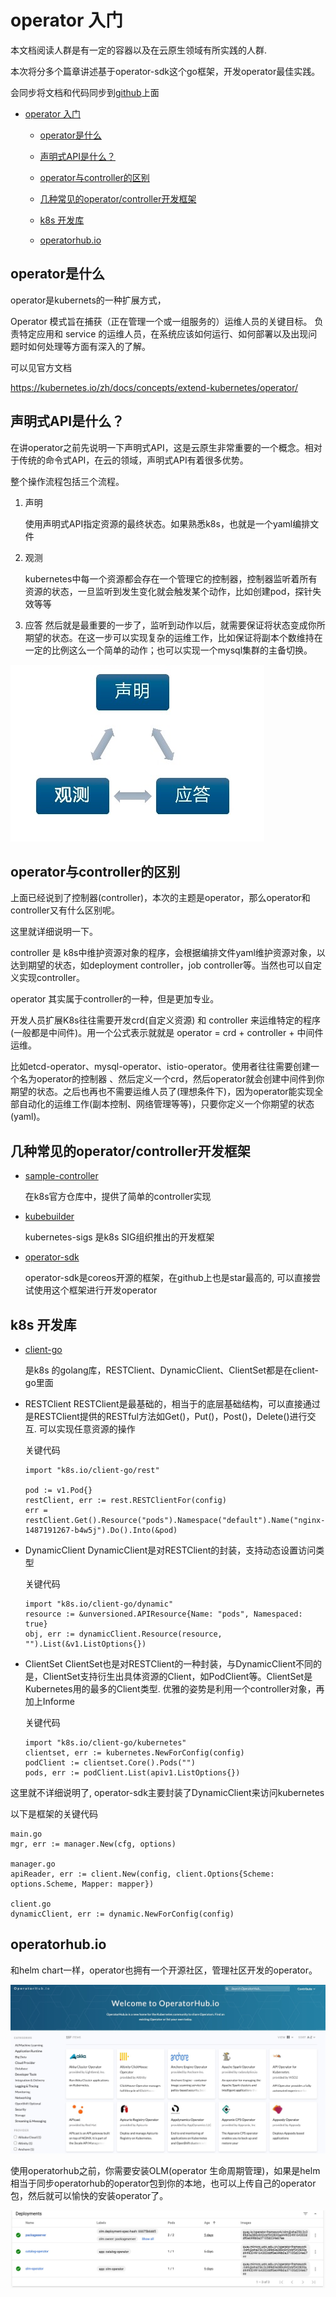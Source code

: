 

# operator 入门

本文档阅读人群是有一定的容器以及在云原生领域有所实践的人群.



本次将分多个篇章讲述基于operator-sdk这个go框架，开发operator最佳实践。

会同步将文档和代码同步到[github](https://github.com/shenkonghui/operator-sdk-best-practices)上面



   * [operator 入门](#operator-入门)
      
      * [operator是什么](#operator是什么)
      
      * [声明式API是什么？](#声明式api是什么)
      
      * [operator与controller的区别](#operator与controller的区别)
      
      * [几种常见的operator/controller开发框架](#几种常见的operatorcontroller开发框架)
      
      * [k8s 开发库](#k8s-开发库)
      
      * [operatorhub.io](#operatorhubio)
      
        

## operator是什么

operator是kubernets的一种扩展方式，

Operator 模式旨在捕获（正在管理一个或一组服务的）运维人员的关键目标。 负责特定应用和 service 的运维人员，在系统应该如何运行、如何部署以及出现问题时如何处理等方面有深入的了解。

可以见官方文档

https://kubernetes.io/zh/docs/concepts/extend-kubernetes/operator/





## 声明式API是什么？

在讲operator之前先说明一下声明式API，这是云原生非常重要的一个概念。相对于传统的命令式API，在云的领域，声明式API有着很多优势。

整个操作流程包括三个流程。

1. 声明

   使用声明式API指定资源的最终状态。如果熟悉k8s，也就是一个yaml编排文件

2. 观测

   kubernetes中每一个资源都会存在一个管理它的控制器，控制器监听着所有资源的状态，一旦监听到发生变化就会触发某个动作，比如创建pod，探针失效等等

3. 应答
    然后就是最重要的一步了，监听到动作以后，就需要保证将状态变成你所期望的状态。在这一步可以实现复杂的运维工作，比如保证将副本个数维持在一定的比例这么一个简单的动作；也可以实现一个mysql集群的主备切换。





![image-20200630192400262](.assets/image-20200630192400262.png)





## operator与controller的区别

上面已经说到了控制器(controller)，本次的主题是operator，那么operator和controller又有什么区别呢。

这里就详细说明一下。



controller 是 k8s中维护资源对象的程序，会根据编排文件yaml维护资源对象，以达到期望的状态，如deployment controller，job controller等。当然也可以自定义实现controller。



operator 其实属于controller的一种，但是更加专业。

开发人员扩展K8s往往需要开发crd(自定义资源) 和 controller 来运维特定的程序(一般都是中间件)。用一个公式表示就就是 operator = crd + controller + 中间件运维。



比如etcd-operator、mysql-operator、istio-operator。使用者往往需要创建一个名为operator的控制器 、然后定义一个crd，然后operator就会创建中间件到你期望的状态。之后也再也不需要运维人员了(理想条件下)，因为operator能实现全部自动化的运维工作(副本控制、网络管理等等)，只要你定义一个你期望的状态(yaml)。





## 几种常见的operator/controller开发框架



- [sample-controller](https://github.com/kubernetes/sample-controller)

  在k8s官方仓库中，提供了简单的controller实现

- [kubebuilder](https://github.com/kubernetes-sigs/kubebuilder)

  kubernetes-sigs 是k8s SIG组织推出的开发框架

- [operator-sdk](https://github.com/operator-framework/operator-sdk)

  operator-sdk是coreos开源的框架，在github上也是star最高的, 可以直接尝试使用这个框架进行开发operator



## k8s 开发库

- [client-go](https://github.com/kubernetes/client-go)

  是k8s 的golang库，RESTClient、DynamicClient、ClientSet都是在client-go里面

  

- RESTClient
  RESTClient是最基础的，相当于的底层基础结构，可以直接通过 是RESTClient提供的RESTful方法如Get()，Put()，Post()，Delete()进行交互. 可以实现任意资源的操作

  关键代码

  ```
  import "k8s.io/client-go/rest"
  
  pod := v1.Pod{}
  restClient, err := rest.RESTClientFor(config)
  err = restClient.Get().Resource("pods").Namespace("default").Name("nginx-1487191267-b4w5j").Do().Into(&pod)
  ```

- DynamicClient
  DynamicClient是对RESTClient的封装，支持动态设置访问类型

  关键代码

  ```
  import "k8s.io/client-go/dynamic"
  resource := &unversioned.APIResource{Name: "pods", Namespaced: true}
  obj, err := dynamicClient.Resource(resource, "").List(&v1.ListOptions{})
  ```

  
  
- ClientSet
    ClientSet也是对RESTClient的一种封装，与DynamicClient不同的是，ClientSet支持衍生出具体资源的Client，如PodClient等。ClientSet是Kubernetes用的最多的Client类型. 优雅的姿势是利用一个controller对象，再加上Informe
    
    关键代码
    
    ```
    import "k8s.io/client-go/kubernetes"
    clientset, err := kubernetes.NewForConfig(config)
    podClient := clientset.Core().Pods("")
    pods, err := podClient.List(apiv1.ListOptions{})
    ```
    
    

这里就不详细说明了, operator-sdk主要封装了DynamicClient来访问kubernetes

以下是框架的关键代码

```
main.go
mgr, err := manager.New(cfg, options)

manager.go
apiReader, err := client.New(config, client.Options{Scheme: options.Scheme, Mapper: mapper})
	
client.go
dynamicClient, err := dynamic.NewForConfig(config)
```



## operatorhub.io

和helm chart一样，operator也拥有一个开源社区，管理社区开发的operator。

![image-20200624100619497](.assets/image-20200624100619497.png)



使用operatorhub之前，你需要安装OLM(operator 生命周期管理)，如果是helm相当于同步operatorhub的operator包到你的本地，也可以上传自己的operator包，然后就可以愉快的安装operator了。

![image-20200624123611319](.assets/image-20200624123611319.png)

